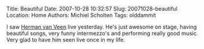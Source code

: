 Title: Beautiful
Date: 2007-10-28 10:32:57
Slug: 20071028-beautiful
Location: Home
Authors: Michiel Scholten
Tags: olddammit

<p>I saw <a href="http://en.wikipedia.org/wiki/Herman_Van_Veen">Herman van Veen</a> live yesterday. He's just awesome on stage, having beautiful songs, very funny intermezzo's and performing really good music. Very glad to have him seen live once in my life.</p>
